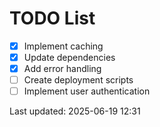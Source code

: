 # TODO List

- [x] Implement caching
- [x] Update dependencies
- [x] Add error handling
- [ ] Create deployment scripts
- [ ] Implement user authentication

Last updated: 2025-06-19 12:31
